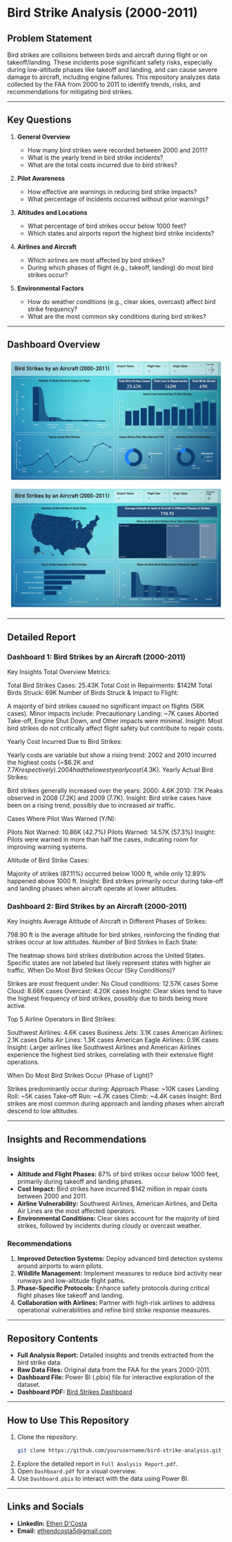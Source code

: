 # Bird Strike Analysis (2000-2011)

## Problem Statement

Bird strikes are collisions between birds and aircraft during flight or on takeoff/landing. These incidents pose significant safety risks, especially during low-altitude phases like takeoff and landing, and can cause severe damage to aircraft, including engine failures. This repository analyzes data collected by the FAA from 2000 to 2011 to identify trends, risks, and recommendations for mitigating bird strikes.

---

## Key Questions

1. **General Overview**

   - How many bird strikes were recorded between 2000 and 2011?
   - What is the yearly trend in bird strike incidents?
   - What are the total costs incurred due to bird strikes?

2. **Pilot Awareness**

   - How effective are warnings in reducing bird strike impacts?
   - What percentage of incidents occurred without prior warnings?

3. **Altitudes and Locations**

   - What percentage of bird strikes occur below 1000 feet?
   - Which states and airports report the highest bird strike incidents?

4. **Airlines and Aircraft**

   - Which airlines are most affected by bird strikes?
   - During which phases of flight (e.g., takeoff, landing) do most bird strikes occur?

5. **Environmental Factors**

   - How do weather conditions (e.g., clear skies, overcast) affect bird strike frequency?
   - What are the most common sky conditions during bird strikes?

---
## Dashboard Overview
![Bird Strike Dashboard 1](https://github.com/EthenDcosta5/Bird-Strikes-By-An-Aircraft-2000-2011--PowerBI/blob/main/dashboard-images/D1.jpg)
![Bird Strike Dashboard 2](https://github.com/EthenDcosta5/Bird-Strikes-By-An-Aircraft-2000-2011--PowerBI/blob/main/dashboard-images/D2.jpg)

---

## Detailed Report

### Dashboard 1: Bird Strikes by an Aircraft (2000-2011)
Key Insights
Total Overview Metrics:

Total Bird Strikes Cases: 25.43K
Total Cost in Repairments: $142M
Total Birds Struck: 69K
Number of Birds Struck & Impact to Flight:

A majority of bird strikes caused no significant impact on flights (56K cases).
Minor impacts include:
Precautionary Landing: ~7K cases
Aborted Take-off, Engine Shut Down, and Other impacts were minimal.
Insight: Most bird strikes do not critically affect flight safety but contribute to repair costs.

Yearly Cost Incurred Due to Bird Strikes:

Yearly costs are variable but show a rising trend:
2002 and 2010 incurred the highest costs (~$6.2K and $7.7K respectively).
2004 had the lowest yearly cost ($4.3K).
Yearly Actual Bird Strikes:

Bird strikes generally increased over the years:
2000: 4.6K
2010: 7.1K
Peaks observed in 2008 (7.2K) and 2009 (7.7K).
Insight: Bird strike cases have been on a rising trend, possibly due to increased air traffic.

Cases Where Pilot Was Warned (Y/N):

Pilots Not Warned: 10.86K (42.7%)
Pilots Warned: 14.57K (57.3%)
Insight: Pilots were warned in more than half the cases, indicating room for improving warning systems.

Altitude of Bird Strike Cases:

Majority of strikes (87.11%) occurred below 1000 ft, while only 12.89% happened above 1000 ft.
Insight: Bird strikes primarily occur during take-off and landing phases when aircraft operate at lower altitudes.

### Dashboard 2: Bird Strikes by an Aircraft (2000-2011)
Key Insights
Average Altitude of Aircraft in Different Phases of Strikes:

798.90 ft is the average altitude for bird strikes, reinforcing the finding that strikes occur at low altitudes.
Number of Bird Strikes in Each State:

The heatmap shows bird strikes distribution across the United States. Specific states are not labeled but likely represent states with higher air traffic.
When Do Most Bird Strikes Occur (Sky Conditions)?

Strikes are most frequent under:
No Cloud conditions: 12.57K cases
Some Cloud: 8.66K cases
Overcast: 4.20K cases
Insight: Clear skies tend to have the highest frequency of bird strikes, possibly due to birds being more active.

Top 5 Airline Operators in Bird Strikes:

Southwest Airlines: 4.6K cases
Business Jets: 3.1K cases
American Airlines: 2.1K cases
Delta Air Lines: 1.3K cases
American Eagle Airlines: 0.9K cases
Insight: Larger airlines like Southwest Airlines and American Airlines experience the highest bird strikes, correlating with their extensive flight operations.

When Do Most Bird Strikes Occur (Phase of Light)?

Strikes predominantly occur during:
Approach Phase: ~10K cases
Landing Roll: ~5K cases
Take-off Run: ~4.7K cases
Climb: ~4.4K cases
Insight: Bird strikes are most common during approach and landing phases when aircraft descend to low altitudes.

---

## Insights and Recommendations

### Insights

- **Altitude and Flight Phases:** 87% of bird strikes occur below 1000 feet, primarily during takeoff and landing phases.
- **Cost Impact:** Bird strikes have incurred $142 million in repair costs between 2000 and 2011.
- **Airline Vulnerability:** Southwest Airlines, American Airlines, and Delta Air Lines are the most affected operators.
- **Environmental Conditions:** Clear skies account for the majority of bird strikes, followed by incidents during cloudy or overcast weather.

### Recommendations

1. **Improved Detection Systems:** Deploy advanced bird detection systems around airports to warn pilots.
2. **Wildlife Management:** Implement measures to reduce bird activity near runways and low-altitude flight paths.
3. **Phase-Specific Protocols:** Enhance safety protocols during critical flight phases like takeoff and landing.
4. **Collaboration with Airlines:** Partner with high-risk airlines to address operational vulnerabilities and refine bird strike response measures.

---

## Repository Contents

- **Full Analysis Report:** Detailed insights and trends extracted from the bird strike data.
- **Raw Data Files:** Original data from the FAA for the years 2000-2011.
- **Dashboard File:** Power BI (.pbix) file for interactive exploration of the dataset.
- **Dashboard PDF:** [Bird Strikes Dashboard](./Dashboard.pdf)

---

## How to Use This Repository

1. Clone the repository:
   ```bash
   git clone https://github.com/yourusername/bird-strike-analysis.git
   ```
2. Explore the detailed report in `Full Analysis Report.pdf`.
3. Open `Dashboard.pdf` for a visual overview.
4. Use `Dashboard.pbix` to interact with the data using Power BI.

---

## Links and Socials

- **LinkedIn:** [Ethen D'Costa](https://www.linkedin.com/in/ethendcosta/)
- **Email:** [ethendcosta5@gmail.com](mailto:ethendcosta5@gmail.com)

